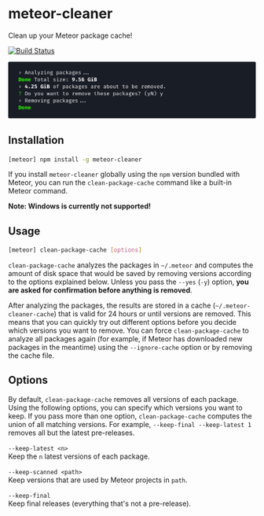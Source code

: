 # meteor-cleaner

Clean up your Meteor package cache!

[![Build Status](https://travis-ci.org/klaussner/meteor-cleaner.svg?branch=master)](https://travis-ci.org/klaussner/meteor-cleaner)

![`meteor-cleaner`](screenshot.png)

## Installation

```sh
[meteor] npm install -g meteor-cleaner
```

If you install `meteor-cleaner` globally using the `npm` version bundled with Meteor, you can run the `clean-package-cache` command like a built-in Meteor command.

**Note: Windows is currently not supported!**

## Usage

```sh
[meteor] clean-package-cache [options]
```

`clean-package-cache` analyzes the packages in `~/.meteor` and computes the amount of disk space that would be saved by removing versions according to the options explained below.
Unless you pass the `--yes` (`-y`) option, **you are asked for confirmation before anything is removed**.

After analyzing the packages, the results are stored in a cache (`~/.meteor-cleaner-cache`) that is valid for 24 hours or until versions are removed.
This means that you can quickly try out different options before you decide which versions you want to remove.
You can force `clean-package-cache` to analyze all packages again (for example, if Meteor has downloaded new packages in the meantime) using the `--ignore-cache` option or by removing the cache file.

## Options

By default, `clean-package-cache` removes all versions of each package.
Using the following options, you can specify which versions you want to keep.
If you pass more than one option, `clean-package-cache` computes the union of all matching versions.
For example, `--keep-final --keep-latest 1` removes all but the latest pre-releases.

`--keep-latest <n>`  
Keep the `n` latest versions of each package.

`--keep-scanned <path>`  
Keep versions that are used by Meteor projects in `path`.

`--keep-final`  
Keep final releases (everything that's not a pre-release).

